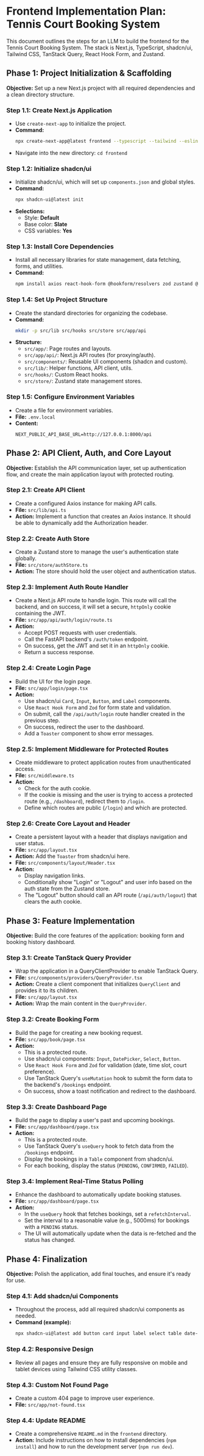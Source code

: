 # Frontend Implementation Plan: Tennis Court Booking System

This document outlines the steps for an LLM to build the frontend for the Tennis Court Booking System. The stack is Next.js, TypeScript, shadcn/ui, Tailwind CSS, TanStack Query, React Hook Form, and Zustand.

## Phase 1: Project Initialization & Scaffolding

**Objective:** Set up a new Next.js project with all required dependencies and a clean directory structure.

### Step 1.1: Create Next.js Application
- Use `create-next-app` to initialize the project.
- **Command:**
  ```bash
  npx create-next-app@latest frontend --typescript --tailwind --eslint --app --src-dir --import-alias "@/*"
  ```
- Navigate into the new directory: `cd frontend`

### Step 1.2: Initialize shadcn/ui
- Initialize shadcn/ui, which will set up `components.json` and global styles.
- **Command:**
  ```bash
  npx shadcn-ui@latest init
  ```
- **Selections:**
  - Style: **Default**
  - Base color: **Slate**
  - CSS variables: **Yes**

### Step 1.3: Install Core Dependencies
- Install all necessary libraries for state management, data fetching, forms, and utilities.
- **Command:**
  ```bash
  npm install axios react-hook-form @hookform/resolvers zod zustand @tanstack/react-query lucide-react clsx tailwind-merge
  ```

### Step 1.4: Set Up Project Structure
- Create the standard directories for organizing the codebase.
- **Command:**
  ```bash
  mkdir -p src/lib src/hooks src/store src/app/api
  ```
- **Structure:**
  - `src/app/`: Page routes and layouts.
  - `src/app/api/`: Next.js API routes (for proxying/auth).
  - `src/components/`: Reusable UI components (shadcn and custom).
  - `src/lib/`: Helper functions, API client, utils.
  - `src/hooks/`: Custom React hooks.
  - `src/store/`: Zustand state management stores.

### Step 1.5: Configure Environment Variables
- Create a file for environment variables.
- **File:** `.env.local`
- **Content:**
  ```
  NEXT_PUBLIC_API_BASE_URL=http://127.0.0.1:8000/api
  ```

## Phase 2: API Client, Auth, and Core Layout

**Objective:** Establish the API communication layer, set up authentication flow, and create the main application layout with protected routing.

### Step 2.1: Create API Client
- Create a configured Axios instance for making API calls.
- **File:** `src/lib/api.ts`
- **Action:** Implement a function that creates an Axios instance. It should be able to dynamically add the Authorization header.

### Step 2.2: Create Auth Store
- Create a Zustand store to manage the user's authentication state globally.
- **File:** `src/store/authStore.ts`
- **Action:** The store should hold the user object and authentication status.

### Step 2.3: Implement Auth Route Handler
- Create a Next.js API route to handle login. This route will call the backend, and on success, it will set a secure, `httpOnly` cookie containing the JWT.
- **File:** `src/app/api/auth/login/route.ts`
- **Action:**
  - Accept POST requests with user credentials.
  - Call the FastAPI backend's `/auth/token` endpoint.
  - On success, get the JWT and set it in an `httpOnly` cookie.
  - Return a success response.

### Step 2.4: Create Login Page
- Build the UI for the login page.
- **File:** `src/app/login/page.tsx`
- **Action:**
  - Use shadcn/ui `Card`, `Input`, `Button`, and `Label` components.
  - Use `React Hook Form` and `Zod` for form state and validation.
  - On submit, call the `/api/auth/login` route handler created in the previous step.
  - On success, redirect the user to the dashboard.
  - Add a `Toaster` component to show error messages.

### Step 2.5: Implement Middleware for Protected Routes
- Create middleware to protect application routes from unauthenticated access.
- **File:** `src/middleware.ts`
- **Action:**
  - Check for the auth cookie.
  - If the cookie is missing and the user is trying to access a protected route (e.g., `/dashboard`), redirect them to `/login`.
  - Define which routes are public (`/login`) and which are protected.

### Step 2.6: Create Core Layout and Header
- Create a persistent layout with a header that displays navigation and user status.
- **File:** `src/app/layout.tsx`
- **Action:** Add the `Toaster` from shadcn/ui here.
- **File:** `src/components/layout/Header.tsx`
- **Action:**
  - Display navigation links.
  - Conditionally show "Login" or "Logout" and user info based on the auth state from the Zustand store.
  - The "Logout" button should call an API route (`/api/auth/logout`) that clears the auth cookie.

## Phase 3: Feature Implementation

**Objective:** Build the core features of the application: booking form and booking history dashboard.

### Step 3.1: Create TanStack Query Provider
- Wrap the application in a QueryClientProvider to enable TanStack Query.
- **File:** `src/components/providers/QueryProvider.tsx`
- **Action:** Create a client component that initializes `QueryClient` and provides it to its children.
- **File:** `src/app/layout.tsx`
- **Action:** Wrap the main content in the `QueryProvider`.

### Step 3.2: Create Booking Form
- Build the page for creating a new booking request.
- **File:** `src/app/book/page.tsx`
- **Action:**
  - This is a protected route.
  - Use shadcn/ui components: `Input`, `DatePicker`, `Select`, `Button`.
  - Use `React Hook Form` and `Zod` for validation (date, time slot, court preference).
  - Use TanStack Query's `useMutation` hook to submit the form data to the backend's `/bookings` endpoint.
  - On success, show a toast notification and redirect to the dashboard.

### Step 3.3: Create Dashboard Page
- Build the page to display a user's past and upcoming bookings.
- **File:** `src/app/dashboard/page.tsx`
- **Action:**
  - This is a protected route.
  - Use TanStack Query's `useQuery` hook to fetch data from the `/bookings` endpoint.
  - Display the bookings in a `Table` component from shadcn/ui.
  - For each booking, display the status (`PENDING`, `CONFIRMED`, `FAILED`).

### Step 3.4: Implement Real-Time Status Polling
- Enhance the dashboard to automatically update booking statuses.
- **File:** `src/app/dashboard/page.tsx`
- **Action:**
  - In the `useQuery` hook that fetches bookings, set a `refetchInterval`.
  - Set the interval to a reasonable value (e.g., 5000ms) for bookings with a `PENDING` status.
  - The UI will automatically update when the data is re-fetched and the status has changed.

## Phase 4: Finalization

**Objective:** Polish the application, add final touches, and ensure it's ready for use.

### Step 4.1: Add shadcn/ui Components
- Throughout the process, add all required shadcn/ui components as needed.
- **Command (example):**
  ```bash
  npx shadcn-ui@latest add button card input label select table date-picker toast toaster
  ```

### Step 4.2: Responsive Design
- Review all pages and ensure they are fully responsive on mobile and tablet devices using Tailwind CSS utility classes.

### Step 4.3: Custom Not Found Page
- Create a custom 404 page to improve user experience.
- **File:** `src/app/not-found.tsx`

### Step 4.4: Update README
- Create a comprehensive `README.md` in the `frontend` directory.
- **Action:** Include instructions on how to install dependencies (`npm install`) and how to run the development server (`npm run dev`).
